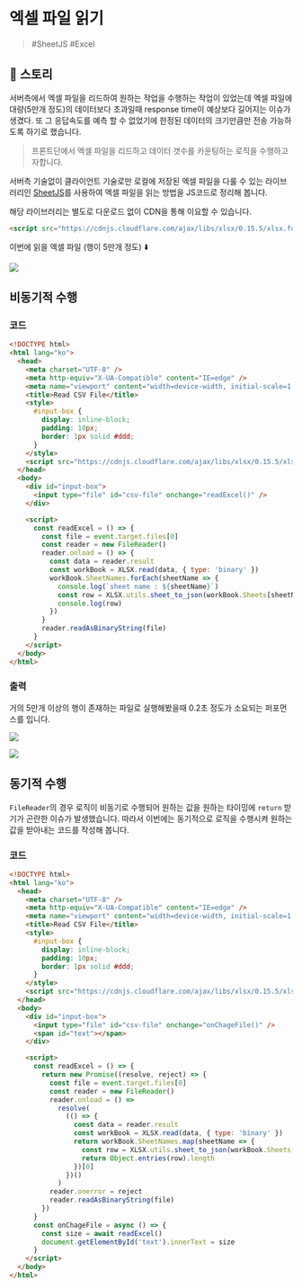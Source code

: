 # 엑셀 파일 읽기

> #SheetJS #Excel

## 📖 스토리

서버측에서 엑셀 파일을 리드하여 원하는 작업을 수행하는 작업이 있었는데 엑셀 파일에 대량(5만개 정도)의 데이터보다 초과일때 response time이 예상보다 길어지는 이슈가 생겼다. 또 그 응답속도를 예측 할 수 없었기에 한정된 데이터의 크기만큼만 전송 가능하도록 하기로 했습니다.

> 프론트단에서 엑셀 파일을 리드하고 데이터 갯수를 카운팅하는 로직을 수행하고자합니다.

서버측 기술없이 클라이언트 기술로만 로컬에 저장된 엑셀 파일을 다룰 수 있는 라이브러리인 [SheetJS](https://github.com/SheetJS/sheetjs)를 사용하여 엑셀 파일을 읽는 방법을 JS코드로 정리해 봅니다.

해당 라이브러리는 별도로 다운로드 없이 CDN을 통해 이요할 수 있습니다.

```html
<script src="https://cdnjs.cloudflare.com/ajax/libs/xlsx/0.15.5/xlsx.full.min.js"></script>
```

이번에 읽을 엑셀 파일 (행이 5만개 정도) ⬇️

![](https://velog.velcdn.com/images/253eosam/post/324f5486-5d21-4e3e-b3f4-7a8ebdd7f757/image.png)

## 비동기적 수행

### 코드

```html
<!DOCTYPE html>
<html lang="ko">
  <head>
    <meta charset="UTF-8" />
    <meta http-equiv="X-UA-Compatible" content="IE=edge" />
    <meta name="viewport" content="width=device-width, initial-scale=1.0" />
    <title>Read CSV File</title>
    <style>
      #input-box {
        display: inline-block;
        padding: 10px;
        border: 1px solid #ddd;
      }
    </style>
    <script src="https://cdnjs.cloudflare.com/ajax/libs/xlsx/0.15.5/xlsx.full.min.js"></script>
  </head>
  <body>
    <div id="input-box">
      <input type="file" id="csv-file" onchange="readExcel()" />
    </div>

    <script>
      const readExcel = () => {
        const file = event.target.files[0]
        const reader = new FileReader()
        reader.onload = () => {
          const data = reader.result
          const workBook = XLSX.read(data, { type: 'binary' })
          workBook.SheetNames.forEach(sheetName => {
            console.log(`sheet name : ${sheetName}`)
            const row = XLSX.utils.sheet_to_json(workBook.Sheets[sheetName])
            console.log(row)
          })
        }
        reader.readAsBinaryString(file)
      }
    </script>
  </body>
</html>
```

### 출력

거의 5만개 이상의 행이 존재하는 파일로 실행해봤을때 0.2초 정도가 소요되는 퍼포먼스를 입니다.

![](https://velog.velcdn.com/images/253eosam/post/7a46463e-6c71-473d-9b83-89b9ead65130/image.png)

![](https://velog.velcdn.com/images/253eosam/post/bd0ce56b-5580-44f6-905c-96fc013daa93/image.png)

## 동기적 수행

`FileReader`의 경우 로직이 비동기로 수행되어 원하는 값을 원하는 타이밍에 `return` 받기가 곤란한 이슈가 발생했습니다. 따라서 이번에는 동기적으로 로직을 수행시켜 원하는 값을 받아내는 코드를 작성해 봅니다.

### 코드

```html
<!DOCTYPE html>
<html lang="ko">
  <head>
    <meta charset="UTF-8" />
    <meta http-equiv="X-UA-Compatible" content="IE=edge" />
    <meta name="viewport" content="width=device-width, initial-scale=1.0" />
    <title>Read CSV File</title>
    <style>
      #input-box {
        display: inline-block;
        padding: 10px;
        border: 1px solid #ddd;
      }
    </style>
    <script src="https://cdnjs.cloudflare.com/ajax/libs/xlsx/0.15.5/xlsx.full.min.js"></script>
  </head>
  <body>
    <div id="input-box">
      <input type="file" id="csv-file" onchange="onChageFile()" />
      <span id="text"></span>
    </div>

    <script>
      const readExcel = () => {
        return new Promise((resolve, reject) => {
          const file = event.target.files[0]
          const reader = new FileReader()
          reader.onload = () =>
            resolve(
              (() => {
                const data = reader.result
                const workBook = XLSX.read(data, { type: 'binary' })
                return workBook.SheetNames.map(sheetName => {
                  const row = XLSX.utils.sheet_to_json(workBook.Sheets[sheetName])
                  return Object.entries(row).length
                })[0]
              })()
            )
          reader.onerror = reject
          reader.readAsBinaryString(file)
        })
      }
      const onChageFile = async () => {
        const size = await readExcel()
        document.getElementById('text').innerText = size
      }
    </script>
  </body>
</html>
```
